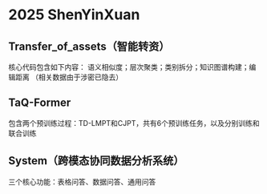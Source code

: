 # 2025 ShenYinXuan
## Transfer_of_assets（智能转资）
核心代码包含如下内容：
语义相似度；层次聚类；类别拆分；知识图谱构建；编辑距离
（相关数据由于涉密已隐去）

## TaQ-Former
包含两个预训练过程：TD-LMPT和CJPT，共有6个预训练任务，以及分别训练和联合训练

## System（跨模态协同数据分析系统）
三个核心功能：表格问答、数据问答、通用问答
